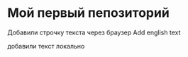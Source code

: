 # Мой первый пепозиторий

Добавили строчку текста через браузер Add english text

добавили текст локально
